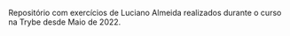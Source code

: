 Repositório com exercícios de Luciano Almeida realizados durante o curso na Trybe desde Maio de 2022.
